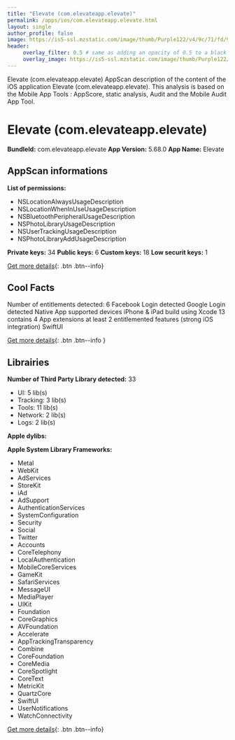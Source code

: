 ```yaml
---
title: "Elevate (com.elevateapp.elevate)"
permalink: /apps/ios/com.elevateapp.elevate.html
layout: single
author_profile: false
image: https://is5-ssl.mzstatic.com/image/thumb/Purple122/v4/9c/71/fd/9c71fd38-b0c0-ec6a-275a-a487ff941403/AppIcon-1x_U007emarketing-0-6-0-85-220.png/512x512bb.jpg
header: 
     overlay_filter: 0.5 # same as adding an opacity of 0.5 to a black background
     overlay_image: https://is5-ssl.mzstatic.com/image/thumb/Purple122/v4/9c/71/fd/9c71fd38-b0c0-ec6a-275a-a487ff941403/AppIcon-1x_U007emarketing-0-6-0-85-220.png/512x512bb.jpg
---
```

Elevate (com.elevateapp.elevate) AppScan description of the content of the iOS application Elevate (com.elevateapp.elevate). This analysis is based on the Mobile App Tools : AppScore, static analysis, Audit and the Mobile Audit App Tool.

# Elevate (com.elevateapp.elevate)

**BundleId:** com.elevateapp.elevate
**App Version:** 5.68.0
**App Name:** Elevate


## AppScan informations 

**List of permissions:** 
- NSLocationAlwaysUsageDescription
- NSLocationWhenInUseUsageDescription
- NSBluetoothPeripheralUsageDescription
- NSPhotoLibraryUsageDescription
- NSUserTrackingUsageDescription
- NSPhotoLibraryAddUsageDescription
  
  
**Private keys:** 34
**Public keys:** 6
**Custom keys:** 18
**Low securit keys:** 1
  
[Get more details](/pricing.html){: .btn .btn--info}

## Cool Facts

Number of entitlements detected: 6
Facebook Login detected
Google Login detected
Native App
supported devices iPhone & iPad
build using Xcode 13
contains 4 App extensions
at least 2 entitlemented features (strong iOS integration)
SwiftUI
  
[Get more details](/pricing.html){: .btn .btn--info }

## Librairies 
**Number of Third Party Library detected:** 33
- UI: 5 lib(s)
- Tracking: 3 lib(s)
- Tools: 11 lib(s)
- Network: 2 lib(s)
- Logs: 2 lib(s)


**Apple dylibs:**


**Apple System Library Frameworks:**
- Metal
- WebKit
- AdServices
- StoreKit
- iAd
- AdSupport
- AuthenticationServices
- SystemConfiguration
- Security
- Social
- Twitter
- Accounts
- CoreTelephony
- LocalAuthentication
- MobileCoreServices
- GameKit
- SafariServices
- MessageUI
- MediaPlayer
- UIKit
- Foundation
- CoreGraphics
- AVFoundation
- Accelerate
- AppTrackingTransparency
- Combine
- CoreFoundation
- CoreMedia
- CoreSpotlight
- CoreText
- MetricKit
- QuartzCore
- SwiftUI
- UserNotifications
- WatchConnectivity


  
[Get more details](/pricing.html){: .btn .btn--info}

